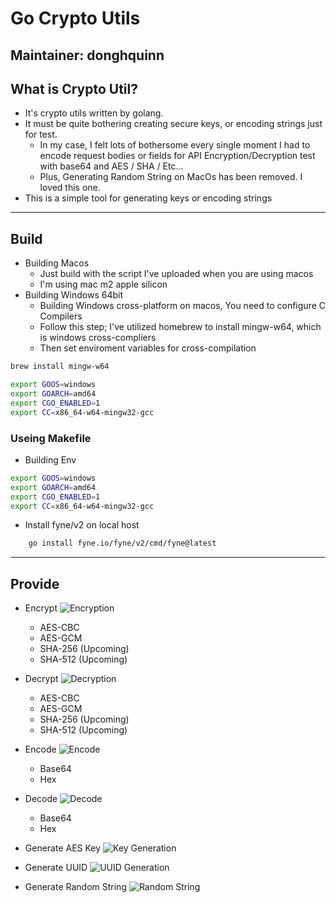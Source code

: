 # Go Crypto Utils

## Maintainer: donghquinn

## What is Crypto Util?
* It's crypto utils written by golang.
* It must be quite bothering creating secure keys, or encoding strings just for test.
    * In my case, I felt lots of bothersome every single moment I had to encode request bodies or fields for API Encryption/Decryption test with base64 and AES / SHA / Etc...
    * Plus, Generating Random String on MacOs has been removed. I loved this one.
* This is a simple tool for generating keys or encoding strings

---

## Build
* Building Macos
    * Just build with the script I've uploaded when you are using macos
    * I'm using mac m2 apple silicon
* Building Windows 64bit
    * Building Windows cross-platform on macos, You need to configure C Compilers
    * Follow this step; I've utilized homebrew to install mingw-w64, which is windows cross-compliers
    * Then set enviroment variables for cross-compilation

```bash
brew install mingw-w64
```

```bash
export GOOS=windows
export GOARCH=amd64
export CGO_ENABLED=1
export CC=x86_64-w64-mingw32-gcc
```

### Useing Makefile
* Building Env

```bash
export GOOS=windows
export GOARCH=amd64
export CGO_ENABLED=1
export CC=x86_64-w64-mingw32-gcc
```

* Install fyne/v2 on local host

```bash
    go install fyne.io/fyne/v2/cmd/fyne@latest
```


---

## Provide
* Encrypt
![Encryption](screenshots/encrypt.png)
    * AES-CBC
    * AES-GCM
    * SHA-256 (Upcoming)
    * SHA-512 (Upcoming)

* Decrypt
![Decryption](screenshots/decrypt.png)
    * AES-CBC
    * AES-GCM
    * SHA-256 (Upcoming)
    * SHA-512 (Upcoming)
    
* Encode
![Encode](screenshots/encode.png)
    * Base64
    * Hex

* Decode
![Decode](screenshots/decode.png)
    * Base64
    * Hex

* Generate AES Key
![Key Generation](screenshots/keygen.png)

* Generate UUID
![UUID Generation](screenshots/uuid.png)

* Generate Random String
![Random String](screenshots/randomstring.png)